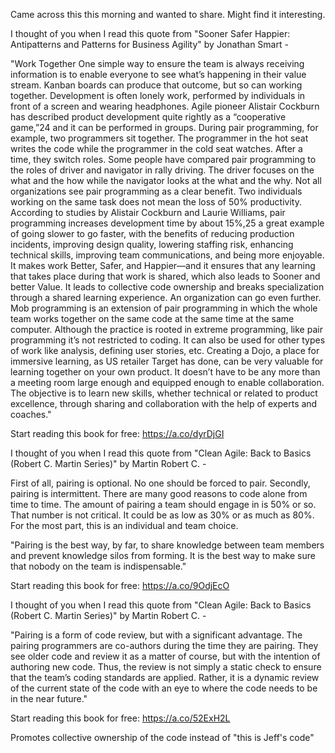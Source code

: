 Came across this this morning and wanted to share.  Might find it interesting.  

I thought of you when I read this quote from "Sooner Safer Happier: Antipatterns and Patterns for Business Agility" by Jonathan Smart -

"Work Together One simple way to ensure the team is always receiving information is to enable everyone to see what’s happening in their value stream. Kanban boards can produce that outcome, but so can working together. Development is often lonely work, performed by individuals in front of a screen and wearing headphones. Agile pioneer Alistair Cockburn has described product development quite rightly as a “cooperative game,”24 and it can be performed in groups. During pair programming, for example, two programmers sit together. The programmer in the hot seat writes the code while the programmer in the cold seat watches. After a time, they switch roles. Some people have compared pair programming to the roles of driver and navigator in rally driving. The driver focuses on the what and the how while the navigator looks at the what and the why. Not all organizations see pair programming as a clear benefit. Two individuals working on the same task does not mean the loss of 50% productivity. According to studies by Alistair Cockburn and Laurie Williams, pair programming increases development time by about 15%,25 a great example of going slower to go faster, with the benefits of reducing production incidents, improving design quality, lowering staffing risk, enhancing technical skills, improving team communications, and being more enjoyable. It makes work Better, Safer, and Happier—and it ensures that any learning that takes place during that work is shared, which also leads to Sooner and better Value. It leads to collective code ownership and breaks specialization through a shared learning experience. An organization can go even further. Mob programming is an extension of pair programming in which the whole team works together on the same code at the same time at the same computer. Although the practice is rooted in extreme programming, like pair programming it’s not restricted to coding. It can also be used for other types of work like analysis, defining user stories, etc. Creating a Dojo, a place for immersive learning, as US retailer Target has done, can be very valuable for learning together on your own product. It doesn’t have to be any more than a meeting room large enough and equipped enough to enable collaboration. The objective is to learn new skills, whether technical or related to product excellence, through sharing and collaboration with the help of experts and coaches."

Start reading this book for free: https://a.co/dyrDjGI


I thought of you when I read this quote from "Clean Agile: Back to Basics (Robert C. Martin Series)" by Martin Robert C. -

First of all, pairing is optional. No one should be forced to pair. Secondly, pairing is intermittent. There are many good reasons to code alone from time to time. The amount of pairing a team should engage in is 50% or so. That number is not critical. It could be as low as 30% or as much as 80%. For the most part, this is an individual and team choice.

"Pairing is the best way, by far, to share knowledge between team members and prevent knowledge silos from forming. It is the best way to make sure that nobody on the team is indispensable."

Start reading this book for free: https://a.co/9OdjEcO

I thought of you when I read this quote from "Clean Agile: Back to Basics (Robert C. Martin Series)" by Martin Robert C. - 

"Pairing is a form of code review, but with a significant advantage. The pairing programmers are co-authors during the time they are pairing. They see older code and review it as a matter of course, but with the intention of authoring new code. Thus, the review is not simply a static check to ensure that the team’s coding standards are applied. Rather, it is a dynamic review of the current state of the code with an eye to where the code needs to be in the near future."

Start reading this book for free: https://a.co/52ExH2L

Promotes collective ownership of the code instead of "this is Jeff's code"

